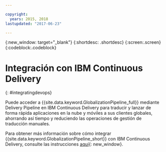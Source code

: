 ```yaml
---

copyright:
  years: 2015, 2018
lastupdated: "2017-06-23"

---
```


{:new_window: target="_blank"}
{:shortdesc: .shortdesc}
{:screen:.screen}
{:codeblock:.codeblock}

# Integración con IBM Continuous Delivery
{: #integratingdevops}


Puede acceder a {{site.data.keyword.GlobalizationPipeline_full}} mediante Delivery Pipeline en IBM Continuous Delivery para traducir y lanzar de forma rápida aplicaciones en la nube y móviles a sus clientes globales, ahorrando así tiempo y reduciendo las operaciones de gestión de traducción manuales. 

Para obtener más información sobre cómo integrar {{site.data.keyword.GlobalizationPipeline_short}} con IBM Continuous Delivery, consulte las instrucciones [aquí](https://www.ibm.com/blogs/bluemix/2017/06/integrating-globalization-pipeline-devops/){: new_window}.
